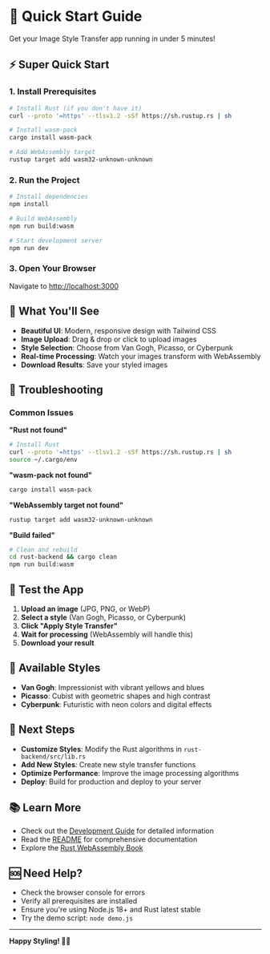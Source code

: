 # 🚀 Quick Start Guide

Get your Image Style Transfer app running in under 5 minutes!

## ⚡ Super Quick Start

### 1. Install Prerequisites

```bash
# Install Rust (if you don't have it)
curl --proto '=https' --tlsv1.2 -sSf https://sh.rustup.rs | sh

# Install wasm-pack
cargo install wasm-pack

# Add WebAssembly target
rustup target add wasm32-unknown-unknown
```

### 2. Run the Project

```bash
# Install dependencies
npm install

# Build WebAssembly
npm run build:wasm

# Start development server
npm run dev
```

### 3. Open Your Browser

Navigate to [http://localhost:3000](http://localhost:3000)

## 🎯 What You'll See

- **Beautiful UI**: Modern, responsive design with Tailwind CSS
- **Image Upload**: Drag & drop or click to upload images
- **Style Selection**: Choose from Van Gogh, Picasso, or Cyberpunk
- **Real-time Processing**: Watch your images transform with WebAssembly
- **Download Results**: Save your styled images

## 🔧 Troubleshooting

### Common Issues

**"Rust not found"**

```bash
# Install Rust
curl --proto '=https' --tlsv1.2 -sSf https://sh.rustup.rs | sh
source ~/.cargo/env
```

**"wasm-pack not found"**

```bash
cargo install wasm-pack
```

**"WebAssembly target not found"**

```bash
rustup target add wasm32-unknown-unknown
```

**"Build failed"**

```bash
# Clean and rebuild
cd rust-backend && cargo clean
npm run build:wasm
```

## 📱 Test the App

1. **Upload an image** (JPG, PNG, or WebP)
2. **Select a style** (Van Gogh, Picasso, or Cyberpunk)
3. **Click "Apply Style Transfer"**
4. **Wait for processing** (WebAssembly will handle this)
5. **Download your result**

## 🎨 Available Styles

- **Van Gogh**: Impressionist with vibrant yellows and blues
- **Picasso**: Cubist with geometric shapes and high contrast
- **Cyberpunk**: Futuristic with neon colors and digital effects

## 🚀 Next Steps

- **Customize Styles**: Modify the Rust algorithms in `rust-backend/src/lib.rs`
- **Add New Styles**: Create new style transfer functions
- **Optimize Performance**: Improve the image processing algorithms
- **Deploy**: Build for production and deploy to your server

## 📚 Learn More

- Check out the [Development Guide](DEVELOPMENT.md) for detailed information
- Read the [README](README.md) for comprehensive documentation
- Explore the [Rust WebAssembly Book](https://rustwasm.github.io/book/)

## 🆘 Need Help?

- Check the browser console for errors
- Verify all prerequisites are installed
- Ensure you're using Node.js 18+ and Rust latest stable
- Try the demo script: `node demo.js`

---

**Happy Styling! 🎨✨**

